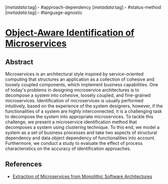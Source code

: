 <!-- deno-fmt-ignore-start -->

[_metadata_:tag]:- #approach-dependency
[_metadata_:tag]:- #status-method
[_metadata_:tag]:- #language-agnostic

<!-- deno-fmt-ignore-end -->

# [Object-Aware Identification of Microservices](https://doi.org/10.1109/SCC.2018.00042)

## Abstract

Microservices is an architectural style inspired by service-oriented computing
that structures an application as a collection of cohesive and loosely coupled
components, which implement business capabilities. One of today's problems in
designing microservice architectures is to decompose a system into cohesive,
loosely coupled, and fine-grained microservices. Identification of microservices
is usually performed intuitively, based on the experience of the system
designers, however, if the functionalities of a system are highly
interconnected, it is a challenging task to decompose the system into
appropriate microservices. To tackle this challenge, we present a microservice
identification method that decomposes a system using clustering technique. To
this end, we model a system as a set of business processes and take two aspects
of structural dependency and data object dependency of functionalities into
account. Furthermore, we conduct a study to evaluate the effect of process
characteristics on the accuracy of identification approaches.

## References

- [Extraction of Microservices from Monolithic Software Architectures](./extraction-of-microservices-from-monolithic-software-architectures.md)
